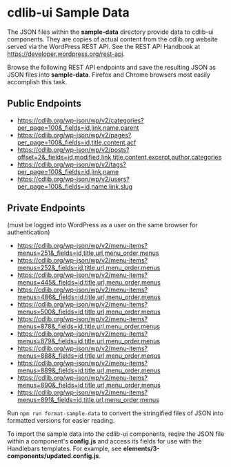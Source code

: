 # cdlib-ui Sample Data

The JSON files within the **sample-data** directory provide data to cdlib-ui components. They are copies of actual content from the cdlib.org website served via the WordPress REST API. See the REST API Handbook at https://developer.wordpress.org/rest-api.

Browse the following REST API endpoints and save the resulting JSON as JSON files into **sample-data**. Firefox and Chrome browsers most easily accomplish this task.

## Public Endpoints

* https://cdlib.org/wp-json/wp/v2/categories?per_page=100&_fields=id,link,name,parent
* https://cdlib.org/wp-json/wp/v2/pages?per_page=100&_fields=id,title,content,acf
* https://cdlib.org/wp-json/wp/v2/posts?offset=2&_fields=id,modified,link,title,content,excerpt,author,categories
* https://cdlib.org/wp-json/wp/v2/tags?per_page=100&_fields=id,link,name
* https://cdlib.org/wp-json/wp/v2/users?per_page=100&_fields=id,name,link,slug

## Private Endpoints

(must be logged into WordPress as a user on the same browser for authentication)

* https://cdlib.org/wp-json/wp/v2/menu-items?menus=251&_fields=id,title,url,menu_order,menus
* https://cdlib.org/wp-json/wp/v2/menu-items?menus=252&_fields=id,title,url,menu_order,menus
* https://cdlib.org/wp-json/wp/v2/menu-items?menus=445&_fields=id,title,url,menu_order,menus
* https://cdlib.org/wp-json/wp/v2/menu-items?menus=486&_fields=id,title,url,menu_order,menus
* https://cdlib.org/wp-json/wp/v2/menu-items?menus=500&_fields=id,title,url,menu_order,menus
* https://cdlib.org/wp-json/wp/v2/menu-items?menus=878&_fields=id,title,url,menu_order,menus
* https://cdlib.org/wp-json/wp/v2/menu-items?menus=879&_fields=id,title,url,menu_order,menus
* https://cdlib.org/wp-json/wp/v2/menu-items?menus=888&_fields=id,title,url,menu_order,menus
* https://cdlib.org/wp-json/wp/v2/menu-items?menus=889&_fields=id,title,url,menu_order,menus
* https://cdlib.org/wp-json/wp/v2/menu-items?menus=890&_fields=id,title,url,menu_order,menus
* https://cdlib.org/wp-json/wp/v2/menu-items?menus=891&_fields=id,title,url,menu_order,menus

Run `npm run format-sample-data` to convert the stringified files of JSON into formatted versions for easier reading.

To import the sample data into the cdlib-ui components, reqire the JSON file within a component's **config.js** and access its fields for use with the Handlebars templates. For example, see **elements/3-components/updated.config.js**.
